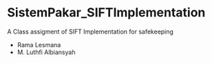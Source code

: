 # SistemPakar_SIFTImplementation
A Class assigment of SIFT Implementation for safekeeping

- Rama Lesmana
- M. Luthfi Albiansyah
